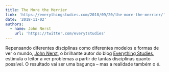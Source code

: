 ```yaml
---
title: The More the Merrier
link: 'https://everythingstudies.com/2018/09/20/the-more-the-merrier/'
date: '2018-11-02'
authors:
  - name: John Nerst
    url: 'https://twitter.com/everytstudies'
---
```

Repensando diferentes disciplinas como diferentes modelos e formas de ver o mundo, [John Nerst](https://twitter.com/everytstudies), o brilhante autor do blog [Everything Studies](https://everythingstudies.com/about/), estimula o leitor a ver problemas a partir de tantas disciplinas quanto possível. O resultado vai ser uma bagunça – mas a realidade também o é.
